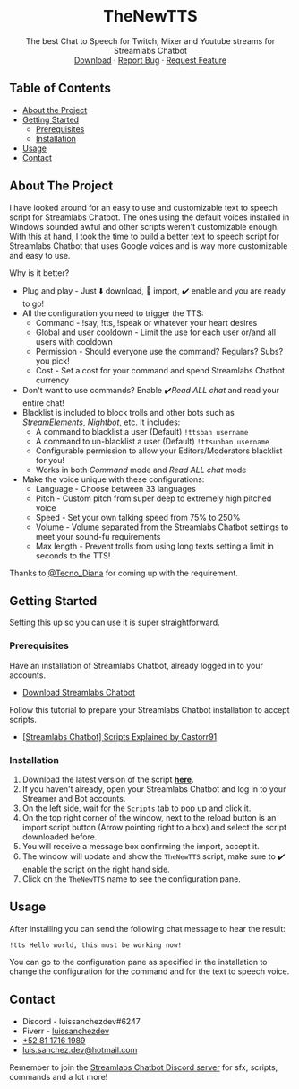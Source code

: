 <!-- PROJECT LOGO -->
<br />
<p align="center">
  <h1 align="center">TheNewTTS</h1>

  <p align="center">
    The best Chat to Speech for Twitch, Mixer and Youtube streams for Streamlabs Chatbot
    <br />
    <a href="https://github.com/LuisSanchez-Dev/TheNewTTS/archive/master.zip">Download</a>
    ·
    <a href="https://github.com/LuisSanchez-Dev/TheNewTTS/issues">Report Bug</a>
    ·
    <a href="https://github.com/LuisSanchez-Dev/TheNewTTS/issues">Request Feature</a>
  </p>
</p>

## Table of Contents

* [About the Project](#about-the-project)
* [Getting Started](#getting-started)
  * [Prerequisites](#prerequisites)
  * [Installation](#installation)
* [Usage](#usage)
* [Contact](#contact)

## About The Project

I have looked around for an easy to use and customizable text to speech script for Streamlabs Chatbot. The ones using the default voices installed in Windows sounded awful and other scripts weren't customizable enough.
With this at hand, I took the time to build a better text to speech script for Streamlabs Chatbot that uses Google voices and is way more customizable and easy to use.

Why is it better?
* Plug and play - Just ⬇️ download, 📁 import, ✔️ enable and you are ready to go!
* All the configuration you need to trigger the TTS:
  * Command - !say, !tts, !speak or whatever your heart desires
  * Global and user cooldown - Limit the use for each user or/and all users with cooldown
  * Permission - Should everyone use the command? Regulars? Subs? you pick!
  * Cost - Set a cost for your command and spend Streamlabs Chatbot currency
* Don't want to use commands? Enable ✔️*Read ALL chat* and read your entire chat!
* Blacklist is included to block trolls and other bots such as *StreamElements*, *Nightbot*, etc. It includes:
  * A command to blacklist a user (Default) `!ttsban username`
  * A command to un-blacklist a user (Default) `!ttsunban username`
  * Configurable permission to allow your Editors/Moderators blacklist for you!
  * Works in both *Command* mode and *Read ALL chat* mode
* Make the voice unique with these configurations:
  * Language - Choose between 33 languages
  * Pitch - Custom pitch from super deep to extremely high pitched voice
  * Speed - Set your own talking speed from 75% to 250%
  * Volume - Volume separated from the Streamlabs Chatbot settings to meet your sound-fu requirements
  * Max length - Prevent trolls from using long texts setting a limit in seconds to the TTS!

Thanks to [@Tecno_Diana](https://www.twitch.tv/tecno_diana/) for coming up with the requirement.

## Getting Started

Setting this up so you can use it is super straightforward.

### Prerequisites

Have an installation of Streamlabs Chatbot, already logged in to your accounts.
* [Download Streamlabs Chatbot](https://streamlabs.com/chatbot)

Follow this tutorial to prepare your Streamlabs Chatbot installation to accept scripts.
* [[Streamlabs Chatbot] Scripts Explained by Castorr91](https://www.youtube.com/watch?v=l3FBpY-0880&t=3s)
### Installation

1. Download the latest version of the script [**here**](https://github.com/LuisSanchez-Dev/TheNewTTS/archive/master.zip).
2. If you haven't already, open your Streamlabs Chatbot and log in to your Streamer and Bot accounts.
3. On the left side, wait for the `Scripts` tab to pop up and click it.
4. On the top right corner of the window, next to the reload button is an import script button (Arrow pointing right to a box) and select the script downloaded before.
5. You will receive a message box confirming the import, accept it.
6. The window will update and show the `TheNewTTS` script, make sure to ✔️ enable the script on the right hand side.
7. Click on the `TheNewTTS` name to see the configuration pane.




<!-- USAGE EXAMPLES -->
## Usage

After installing you can send the following chat message to hear the result:
```
!tts Hello world, this must be working now!
```
You can go to the configuration pane as specified in the installation to change the configuration for the command and for the text to speech voice.

## Contact

* Discord - luissanchezdev#6247
* Fiverr - [luissanchezdev](https://fiverr.com/luissanchezdev)
* [+52 81 1716 1989](tel:+528117161989)
* luis.sanchez.dev@hotmail.com

Remember to join the [Streamlabs Chatbot Discord server](https://discordapp.com/invite/S2d4KGg) for sfx, scripts, commands and a lot more!